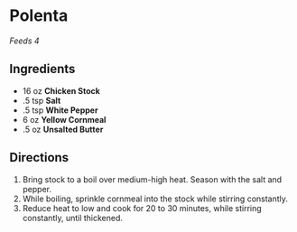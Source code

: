 # Polenta

*Feeds 4*

## Ingredients

- 16 oz **Chicken Stock**
- .5 tsp **Salt**
- .5 tsp **White Pepper**
- 6 oz **Yellow Cornmeal**
- .5 oz **Unsalted Butter**

## Directions

1. Bring stock to a boil over medium-high heat. Season with the salt and pepper.
2. While boiling, sprinkle cornmeal into the stock while stirring constantly.
3. Reduce heat to low and cook for 20 to 30 minutes, while stirring constantly, until thickened.
